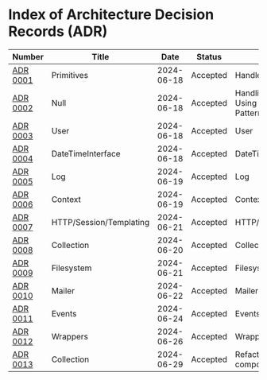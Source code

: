 # Index of Architecture Decision Records (ADR)

 | Number                                        | Title                   | Date       | Status   | Summary                                                |
|-----------------------------------------------|-------------------------|------------|----------|--------------------------------------------------------|
| [ADR 0001](adr/ADR-0001-Primitives.md)        | Primitives              | 2024-06-18 | Accepted | Handle primitives                                      |
| [ADR 0002](adr/ADR-0002-Null.md)              | Null                    | 2024-06-18 | Accepted | Handling Nullable Values Using the Null Object Pattern |
| [ADR 0003](adr/ADR-0003-User.md)              | User                    | 2024-06-18 | Accepted | User                                                   |
| [ADR 0004](adr/ADR-0004-DateTimeInterface.md) | DateTimeInterface       | 2024-06-18 | Accepted | DateTimeInterface                                      |
| [ADR 0005](adr/ADR-0005-Log.md)               | Log                     | 2024-06-19 | Accepted | Log                                                    |
| [ADR 0006](adr/ADR-0006-Context.md)           | Context                 | 2024-06-19 | Accepted | Context                                                |
| [ADR 0007](adr/ADR-0007-Http.md)              | HTTP/Session/Templating | 2024-06-21 | Accepted | HTTP/Session/Templating                                |
| [ADR 0008](adr/ADR-0008-Collection.md)        | Collection              | 2024-06-20 | Accepted | Collection                                             |
| [ADR 0009](adr/ADR-0009-Filesystem.md)        | Filesystem              | 2024-06-21 | Accepted | Filesystem                                             |
| [ADR 0010](adr/ADR-0010-Mailer.md)            | Mailer                  | 2024-06-22 | Accepted | Mailer                                                 |
| [ADR 0011](adr/ADR-0011-Events.md)            | Events                  | 2024-06-24 | Accepted | Events                                                 |
| [ADR 0012](adr/ADR-0012-Wrappers.md)          | Wrappers                | 2024-06-26 | Accepted | Wrappers                                               |
| [ADR 0013](adr/ADR-0013-Collection.md)        | Collection              | 2024-06-29 | Accepted | Refactor collection using composition                  |
